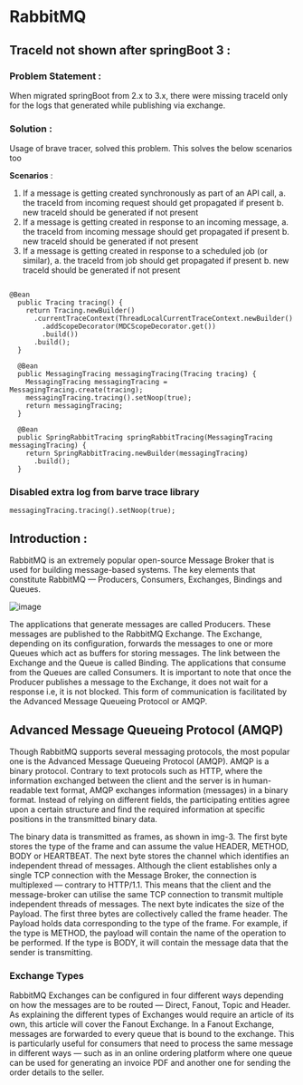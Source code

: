 # RabbitMQ

## TraceId not shown after springBoot 3 :

### Problem Statement :

  When migrated springBoot from 2.x to 3.x, there were missing traceId only for the logs that generated while publishing via exchange.

### Solution :

  Usage of brave tracer, solved this problem. This solves the below scenarios too

**Scenarios** :
  1. If a message is getting created synchronously as part of an API call, 
      a. the traceId from incoming request should get propagated if present
      b. new traceId should be generated if not present
  2. If a message is getting created in response to an incoming message, 
      a. the traceId from incoming message should get propagated if present
      b. new traceId should be generated if not present
  3. If a message is getting created in response to a scheduled job (or similar),
      a. the traceId from job should get propagated if present
      b. new traceId should be generated if not present

```

@Bean
  public Tracing tracing() {
    return Tracing.newBuilder()
      .currentTraceContext(ThreadLocalCurrentTraceContext.newBuilder()
        .addScopeDecorator(MDCScopeDecorator.get())
        .build())
      .build();
  }

  @Bean
  public MessagingTracing messagingTracing(Tracing tracing) {
    MessagingTracing messagingTracing = MessagingTracing.create(tracing);
    messagingTracing.tracing().setNoop(true);
    return messagingTracing;
  }

  @Bean
  public SpringRabbitTracing springRabbitTracing(MessagingTracing messagingTracing) {
    return SpringRabbitTracing.newBuilder(messagingTracing)
      .build();
  }

```

### Disabled extra log from barve trace library

```
messagingTracing.tracing().setNoop(true);
```

## Introduction :
RabbitMQ is an extremely popular open-source Message Broker that is used for building message-based systems. The key elements that constitute RabbitMQ — Producers, Consumers, Exchanges, Bindings and Queues.

![image](https://github.com/imvikki/RabbitMQ/assets/41563822/03dc89d9-edbe-4d29-bee9-978f20fa6b1e)


The applications that generate messages are called Producers. These messages are published to the RabbitMQ Exchange. The Exchange, depending on its configuration, forwards the messages to one or more Queues which act as buffers for storing messages. The link between the Exchange and the Queue is called Binding. The applications that consume from the Queues are called Consumers. It is important to note that once the Producer publishes a message to the Exchange, it does not wait for a response i.e, it is not blocked. This form of communication is facilitated by the Advanced Message Queueing Protocol or AMQP.


## Advanced Message Queueing Protocol (AMQP)
Though RabbitMQ supports several messaging protocols, the most popular one is the Advanced Message Queueing Protocol (AMQP). AMQP is a binary protocol. Contrary to text protocols such as HTTP, where the information exchanged between the client and the server is in human-readable text format, AMQP exchanges information (messages) in a binary format. Instead of relying on different fields, the participating entities agree upon a certain structure and find the required information at specific positions in the transmitted binary data.

The binary data is transmitted as frames, as shown in img-3. The first byte stores the type of the frame and can assume the value HEADER, METHOD, BODY or HEARTBEAT. The next byte stores the channel which identifies an independent thread of messages. Although the client establishes only a single TCP connection with the Message Broker, the connection is multiplexed — contrary to HTTP/1.1. This means that the client and the message-broker can utilise the same TCP connection to transmit multiple independent threads of messages. The next byte indicates the size of the Payload. The first three bytes are collectively called the frame header. The Payload holds data corresponding to the type of the frame. For example, if the type is METHOD, the payload will contain the name of the operation to be performed. If the type is BODY, it will contain the message data that the sender is transmitting.


### Exchange Types
RabbitMQ Exchanges can be configured in four different ways depending on how the messages are to be routed — Direct, Fanout, Topic and Header. As explaining the different types of Exchanges would require an article of its own, this article will cover the Fanout Exchange. In a Fanout Exchange, messages are forwarded to every queue that is bound to the exchange. This is particularly useful for consumers that need to process the same message in different ways — such as in an online ordering platform where one queue can be used for generating an invoice PDF and another one for sending the order details to the seller.

